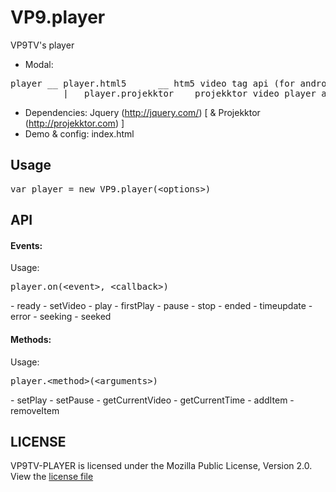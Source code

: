 VP9.player
==========

VP9TV's player

- Modal:
<pre>player __ player.html5      __ htm5 video tag api (for android mobile)
          |__ player.projekktor __ projekktor video player api (for desktop version)</pre>
- Dependencies: Jquery (http://jquery.com/) [ & Projekktor (http://projekktor.com) ]
- Demo & config: index.html

<h2>Usage</h2>
<pre>var player = new VP9.player(&lt;options&gt;)</pre>

<h2>API</h2>
<h4>Events:</h4>
Usage: <pre>player.on(&lt;event&gt;, &lt;callback&gt;)</pre>
- ready
- setVideo
- play
- firstPlay
- pause
- stop
- ended
- timeupdate
- error
- seeking
- seeked

<h4>Methods:</h4>
Usage: <pre>player.&lt;method&gt;(&lt;arguments&gt;)</pre>
- setPlay
- setPause
- getCurrentVideo
- getCurrentTime
- addItem
- removeItem

<h2>LICENSE</h2>
VP9TV-PLAYER is licensed under the Mozilla Public License, Version 2.0. View the <a href="https://github.com/VP9/VP9TV/blob/master/HTML5-Player/LICENSE">license file</a>
